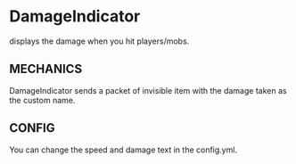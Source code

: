 # DamageIndicator
displays the damage when you hit players/mobs.
 
## MECHANICS
DamageIndicator sends a packet of invisible item with the damage taken as the custom name.

## CONFIG
You can change the speed and damage text in the config.yml.
